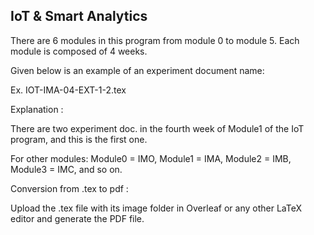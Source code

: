 ## IoT & Smart Analytics


There are 6 modules in this program from module 0 to module 5. Each module is composed of 4 weeks.

Given below is an example of an experiment document name:

Ex. IOT-IMA-04-EXT-1-2.tex

Explanation : 

There are two experiment doc. in the fourth week of Module1 of the IoT program, and this is the first one.

For other modules: Module0 = IMO, Module1 = IMA, Module2 = IMB, Module3 = IMC, and so on.

Conversion from .tex to pdf :

Upload the .tex file with its image folder in Overleaf or any other LaTeX editor and generate the PDF file.
